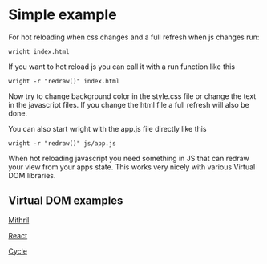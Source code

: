 # Simple example

For hot reloading when css changes and a full refresh when js changes run:
```
wright index.html
```

If you want to hot reload js you can call it with a run function like this
```
wright -r "redraw()" index.html
```

Now try to change background color in the style.css file or change the text in the javascript files. If you change the html file a full refresh will also be done.

You can also start wright with the app.js file directly like this
```
wright -r "redraw()" js/app.js
```

When hot reloading javascript you need something in JS that can redraw your view from your apps state. This works very nicely with various Virtual DOM libraries.

## Virtual DOM examples

[Mithril](https://github.com/porsager/wright/examples/mithril)

[React](https://github.com/porsager/wright/examples/react)

[Cycle](https://github.com/porsager/wright/examples/cycle)
